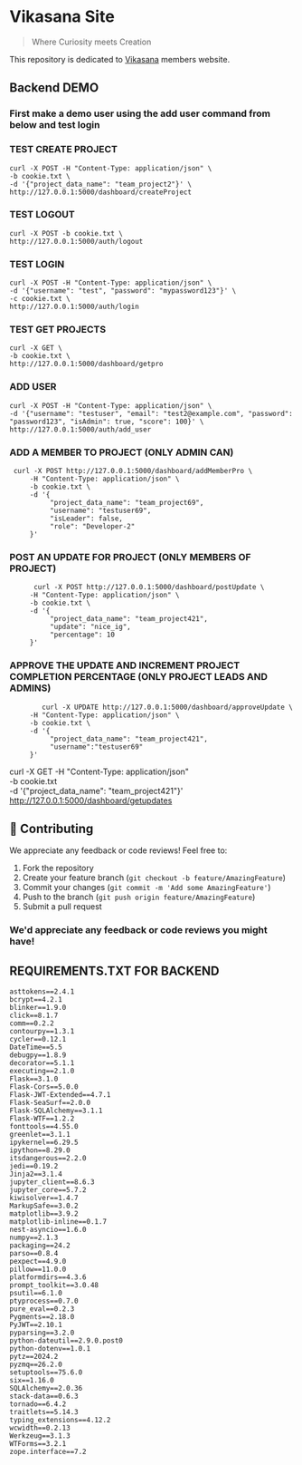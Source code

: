 # Vikasana Site
> Where Curiosity meets Creation

This repository is dedicated to [Vikasana](https://www.linkedin.com/company/vikasana-research/) members website.

## Backend DEMO

### First make a demo user using the add user command from below and test login

### TEST CREATE PROJECT

```
curl -X POST -H "Content-Type: application/json" \
-b cookie.txt \
-d '{"project_data_name": "team_project2"}' \
http://127.0.0.1:5000/dashboard/createProject
```

### TEST LOGOUT

```
curl -X POST -b cookie.txt \
http://127.0.0.1:5000/auth/logout
```

### TEST LOGIN

```
curl -X POST -H "Content-Type: application/json" \
-d '{"username": "test", "password": "mypassword123"}' \
-c cookie.txt \
http://127.0.0.1:5000/auth/login
```

### TEST GET PROJECTS

```
curl -X GET \
-b cookie.txt \
http://127.0.0.1:5000/dashboard/getpro
```

### ADD USER

```
curl -X POST -H "Content-Type: application/json" \
-d '{"username": "testuser", "email": "test2@example.com", "password": "password123", "isAdmin": true, "score": 100}' \
http://127.0.0.1:5000/auth/add_user
```

### ADD A MEMBER TO PROJECT (ONLY ADMIN CAN)

```
 curl -X POST http://127.0.0.1:5000/dashboard/addMemberPro \
     -H "Content-Type: application/json" \
     -b cookie.txt \
     -d '{
          "project_data_name": "team_project69",
          "username": "testuser69",
          "isLeader": false,
          "role": "Developer-2"
     }'
```
     
### POST AN UPDATE FOR PROJECT (ONLY MEMBERS OF PROJECT)    
``` 
      curl -X POST http://127.0.0.1:5000/dashboard/postUpdate \
     -H "Content-Type: application/json" \
     -b cookie.txt \
     -d '{
          "project_data_name": "team_project421",
          "update": "nice_ig",
          "percentage": 10
     }'
```
     
### APPROVE THE UPDATE AND INCREMENT PROJECT COMPLETION PERCENTAGE (ONLY PROJECT LEADS AND ADMINS)
```
        curl -X UPDATE http://127.0.0.1:5000/dashboard/approveUpdate \
     -H "Content-Type: application/json" \
     -b cookie.txt \
     -d '{
          "project_data_name": "team_project421",
          "username":"testuser69"
     }'
```

curl -X GET -H "Content-Type: application/json" \
-b cookie.txt \
-d '{"project_data_name": "team_project421"}' \
http://127.0.0.1:5000/dashboard/getupdates

## 🤝 Contributing
We appreciate any feedback or code reviews! Feel free to:
1. Fork the repository
2. Create your feature branch (`git checkout -b feature/AmazingFeature`)
3. Commit your changes (`git commit -m 'Add some AmazingFeature'`)
4. Push to the branch (`git push origin feature/AmazingFeature`)
5. Submit a pull request

### We'd appreciate any feedback or code reviews you might have!

## REQUIREMENTS.TXT FOR BACKEND

```
asttokens==2.4.1
bcrypt==4.2.1
blinker==1.9.0
click==8.1.7
comm==0.2.2
contourpy==1.3.1
cycler==0.12.1
DateTime==5.5
debugpy==1.8.9
decorator==5.1.1
executing==2.1.0
Flask==3.1.0
Flask-Cors==5.0.0
Flask-JWT-Extended==4.7.1
Flask-SeaSurf==2.0.0
Flask-SQLAlchemy==3.1.1
Flask-WTF==1.2.2
fonttools==4.55.0
greenlet==3.1.1
ipykernel==6.29.5
ipython==8.29.0
itsdangerous==2.2.0
jedi==0.19.2
Jinja2==3.1.4
jupyter_client==8.6.3
jupyter_core==5.7.2
kiwisolver==1.4.7
MarkupSafe==3.0.2
matplotlib==3.9.2
matplotlib-inline==0.1.7
nest-asyncio==1.6.0
numpy==2.1.3
packaging==24.2
parso==0.8.4
pexpect==4.9.0
pillow==11.0.0
platformdirs==4.3.6
prompt_toolkit==3.0.48
psutil==6.1.0
ptyprocess==0.7.0
pure_eval==0.2.3
Pygments==2.18.0
PyJWT==2.10.1
pyparsing==3.2.0
python-dateutil==2.9.0.post0
python-dotenv==1.0.1
pytz==2024.2
pyzmq==26.2.0
setuptools==75.6.0
six==1.16.0
SQLAlchemy==2.0.36
stack-data==0.6.3
tornado==6.4.2
traitlets==5.14.3
typing_extensions==4.12.2
wcwidth==0.2.13
Werkzeug==3.1.3
WTForms==3.2.1
zope.interface==7.2

```
